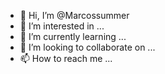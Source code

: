 - 👋 Hi, I’m @Marcossummer
- 👀 I’m interested in ...
- 🌱 I’m currently learning ...
- 💞️ I’m looking to collaborate on ...
- 📫 How to reach me ...

<!---
Marcossummer/Marcossummer is a ✨ special ✨ repository because its `README.md` (this file) appears on your GitHub profile.
You can click the Preview link to take a look at your changes.
--->
